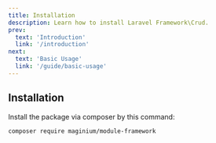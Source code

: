 ```yaml
---
title: Installation
description: Learn how to install Laravel Framework\Crud.
prev:
  text: 'Introduction'
  link: '/introduction'
next:
  text: 'Basic Usage'
  link: '/guide/basic-usage'
---
```

## Installation
Install the package via composer by this command:
```sh
composer require maginium/module-framework 
```